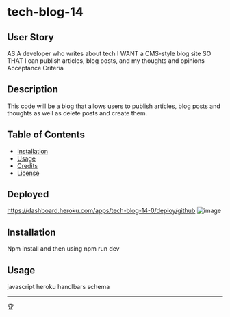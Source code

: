 # tech-blog-14
## User Story
AS A developer who writes about tech
I WANT a CMS-style blog site
SO THAT I can publish articles, blog posts, and my thoughts and opinions
Acceptance Criteria

## Description
This code will be a blog that allows users to publish articles, blog posts and thoughts as well as delete posts and create them. 


## Table of Contents
- [Installation](#installation)
- [Usage](#usage)
- [Credits](#credits)
- [License](#license)

## Deployed
https://dashboard.heroku.com/apps/tech-blog-14-0/deploy/github
![image](https://github.com/evacamino/tech-blog-14/assets/118796859/10b423b6-3852-4f22-bda1-f02f7ec732e8)
## Installation
Npm install and then using npm run dev


## Usage
javascript
heroku
handlbars
schema



---

🏆 
